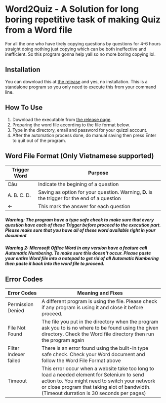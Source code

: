 # Word2Quiz - A Solution for long boring repetitive task of making Quiz from a Word file
For all the one who have tirely copying questions by questions for 4-6 hours straight doing nothing just copying which can be both ineffective and inefficient. So this program gonna help yall so no more boring copying lol.

## Installation
You can download this at [the release](https://github.com/mrunknown6000/Word2Quiz/releases/tag/stable) and yes, no installation. This is a standalone program so you only need to execute this from your command line.

## How To Use
1. Download the executable from [the release page](https://github.com/mrunknown6000/Word2Quiz/releases/tag/stable).
2. Preparing the word file according to the file format below.
3. Type in the directory, email and password for your quizzi account.
4. After the automation process done, do manual saving then press Enter to quit out of the program.

## Word File Format (Only Vietnamese supported)
| **Trigger Word** | **Purpose**|
|------------------|------------|
| Câu              | Indicate the begining of a question|
| A. B. C. D.      | Saving as option for your question. Warning, **D.** is the trigger for the end of a question|
| <- | This mark the answer for each question|
##### **Warning**: The program have a type safe check to make sure that every question have each of these Trigger before proceed to the execution part. Please make sure that you have all of these word available right in your document
##### **Warning 2**: Microsoft Office Word in any version have a feature call Automatic Numbering. To make sure this doesn't occur. Please paste your entire Word file into a notepad to get rid of all Automatic Numbering then paste it back into the word file to proceed.

## Error Codes
| **Error Codes** | **Meaning and Fixes** |
| ----------------|-----------------------|
| Permission Denied| A different program is using the file. Please check if any program is using it and close it before proceed.|
| File Not Found | The file you put in the directory when the program ask you to is no where to be found using the given directory. Check the Word file directory then run the program again|
| Filter Indexer failed| There is an error found using the built-in type safe check. Check your Word document and follow the Word File Format above|
| Timeout | This error occur when a website take too long to load a needed element for Selenium to send action to. You might need to switch your network or close program that taking alot of bandwidth. (Timeout durration is 30 seconds per pages)